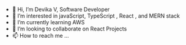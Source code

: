 - 👋 Hi, I’m Devika V, Software Developer
- 👀 I’m interested in javaScript, TypeScript , React , and MERN stack
- 🌱 I’m currently learning AWS
- 💞️ I’m looking to collaborate on React Projects
- 📫 How to reach me ...

<!---
devikavn22/devikavn22 is a ✨ special ✨ repository because its `README.md` (this file) appears on your GitHub profile.
You can click the Preview link to take a look at your changes.
--->
